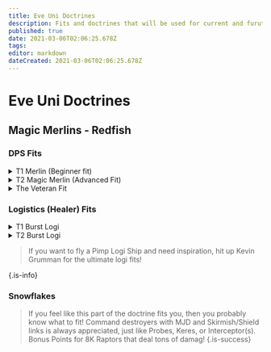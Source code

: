 ```yaml
---
title: Eve Uni Doctrines
description: Fits and doctrines that will be used for current and furute EVE Uni collaobration fleets
published: true
date: 2021-03-06T02:06:25.678Z
tags: 
editor: markdown
dateCreated: 2021-03-06T02:06:25.678Z
---
```


# Eve Uni Doctrines

## Magic Merlins - Redfish

### DPS Fits
<details>
  <summary>T1 Merlin (Beginner fit)</summary>
[Merlin, Magic Merlin T1]
Vortex Compact Magnetic Field Stabilizer
Vortex Compact Magnetic Field Stabilizer
Micro Auxiliary Power Core I

5MN Y-T8 Compact Microwarpdrive
Medium Shield Extender I
X5 Enduring Stasis Webifier
Faint Epsilon Scoped Warp Scrambler

Modal Light Neutron Particle Accelerator I
Modal Light Neutron Particle Accelerator I
Modal Light Neutron Particle Accelerator I

Small EM Shield Reinforcer I
Small Thermal Shield Reinforcer I
Small Ancillary Current Router II


Caldari Navy Antimatter Charge S x1200
Nanite Repair Paste x10
</details>

<details> 
  <summary>T2 Magic Merlin (Advanced Fit)</summary>
  [Merlin, Magic Merlin T2]

Magnetic Field Stabilizer II
Magnetic Field Stabilizer II
Micro Auxiliary Power Core I

5MN Y-T8 Compact Microwarpdrive
Medium Shield Extender II
Initiated Compact Warp Scrambler
Fleeting Compact Stasis Webifier

Light Neutron Blaster II
Light Neutron Blaster II
Light Neutron Blaster II

Small EM Shield Reinforcer I
Small Thermal Shield Reinforcer I
Small Ancillary Current Router I


Null S x1000
Void S x2000
Nanite Repair Paste x40
</details>

<details>
  <summary>The Veteran Fit</summary>
Jokes on you, no fit to be found here!
If you want to fly DPS and you know what you are doing, bring something that is comparable to these!Snowflakey ships always welcome (Prober T3ds , Harpies, etc)
</details>

### Logistics (Healer) Fits
<details>
  <summary>T1 Burst Logi</summary>
[Burst, Magic Merlins | Burst T1 (PWG V)]

Damage Control I
Mark I Compact Power Diagnostic System
Mark I Compact Power Diagnostic System

5MN Y-T8 Compact Microwarpdrive
Medium Azeotropic Restrained Shield Extender
Small F-RX Compact Capacitor Booster

Small Asymmetric Enduring Remote Shield Booster
Small Asymmetric Enduring Remote Shield Booster
Small Asymmetric Enduring Remote Shield Booster

Small EM Shield Reinforcer I
Small Thermal Shield Reinforcer I
Small Core Defense Field Extender I


Warrior I x1


Navy Cap Booster 400 x18
Nanite Repair Paste x10
</details>

<details>
  <summary>T2 Burst Logi</summary>
[Burst, Magic Merlins | Burst T2]

Power Diagnostic System II
Power Diagnostic System II
Damage Control II

5MN Quad LiF Restrained Microwarpdrive
Small Capacitor Booster II
Medium Azeotropic Restrained Shield Extender

Small Remote Shield Booster II
Small Remote Shield Booster II
Small Remote Shield Booster II

Small EM Shield Reinforcer I
Small Thermal Shield Reinforcer I
Small Core Defense Field Extender I


Warrior II x1


Navy Cap Booster 400 x18
Nanite Repair Paste x10
</details>

> If you want to fly a Pimp Logi Ship and need inspiration, hit up Kevin Grumman for the ultimate logi fits!
> 
> 
{.is-info}


### Snowflakes

> If you feel like this part of the doctrine fits you, then you probably know what to fit! Command destroyers with MJD and Skirmish/Shield links is always appreciated, just like Probes, Keres, or Interceptor(s). Bonus Points for 8K Raptors that deal tons of damag!
{.is-success}


  